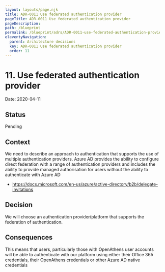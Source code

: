 ```yaml
---
layout: layouts/page.njk
title: ADR-0011 Use federated authentication provider
pageTitle: ADR-0011 Use federated authentication provider
pageDescription: 
path: /blueprint
permalink: /blueprint/adrs/ADR-0011-use-federated-authentication-provider.html
eleventyNavigation:
  parent: Architecture decisions
  key: ADR-0011 Use federated authentication provider
  order: 11
---
```


# 11. Use federated authentication provider

Date: 2020-04-11

## Status

Pending

## Context

We need to describe an approach to authentication that supports the use of multiple authentication providers. Azure AD provides the ability to configure direct federation with a range of authentication providers and includes the ability to provide managed authorisation for users without the ability to authenticate with Azure AD 

- https://docs.microsoft.com/en-us/azure/active-directory/b2b/delegate-invitations

## Decision

We will choose an authentication provider/platform that supports the federation of authentication.

## Consequences

This means that users, particularly those with OpenAthens user accounts will be able to authenticate with our platform using either their Office 365 credentials, their OpenAthens credentials or other Azure AD native credentials
